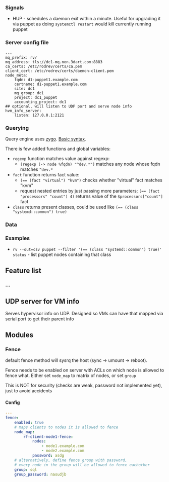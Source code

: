 ### Signals

* HUP - schedules a daemon exit within a minute. Useful for upgrading it via puppet as doing `systemctl restart` would kill currently running puppet


### Server config file

```
---
mq_prefix: rv/
mq_address: tls://dc1-mq.non.3dart.com:8883
ca_certs: /etc/rodrev/certs/ca.pem
client_cert: /etc/rodrev/certs/daemon-client.pem
node_meta:
    fqdn: d1-puppet1.example.com
    certname: d1-puppet1.example.com
    site: dc1
    mq_group: dc1
    project: dc1_puppet
    accounting_project: dc1
## optional, will listen to UDP port and serve node info
hvm_info_server:
    listen: 127.0.0.1:2121
```




### Querying

Query engine uses [zygo](https://github.com/glycerine/zygomys). [Basic syntax](https://github.com/glycerine/zygomys/wiki/Language).

There is few added functions and global variables:

* `regexp` function matches value against regexp:
  * `(regexp (-> node %fqdn) "^dev.*")` matches any node whose fqdn matches `^dev.*` 
* `fact` function returns fact value:
  * `(== (fact "virtual") "kvm")` checks whether "virtual" fact matches "kvm"
  * request nested entries by just passing more parameters; `(== (fact "processors" "count") 4)` returns value of the `$processors["count"]` fact
* `class` returns present classes, could be used like `(== (class "systemd::common") true)`


### Data

  
### Examples

* `rv --out=csv puppet --filter '(== (class "systemd::common") true)'  status` - list puppet nodes containing that class



## Feature list

### ...

## UDP server for VM info

Serves hypervisor info on UDP. Designed so VMs can have that mapped via serial port to get their parent info

## Modules

### Fence

default fence method will sysrq the host (sync -> umount -> reboot).

Fence needs to be enabled on server with ACLs on which node is allowed to fence what.
Either set `node_map` to matrix of nodes, or set `group`

This is NOT for security (checks are weak, password not implemented yet), just to avoid accidents


#### Config

```yaml
---
fence:
    enabled: true
    # maps clients to nodes it is allowed to fence
    node_map: 
        rf-client-node1-fence:        
            nodes:
                - node1.example.com
                - node2.example.com
            password: asdg 
    # alternatively, define fence group with password,
    # every node in the group will be allowed to fence eachother
    group: sql
    group_password: nasudjb
```
